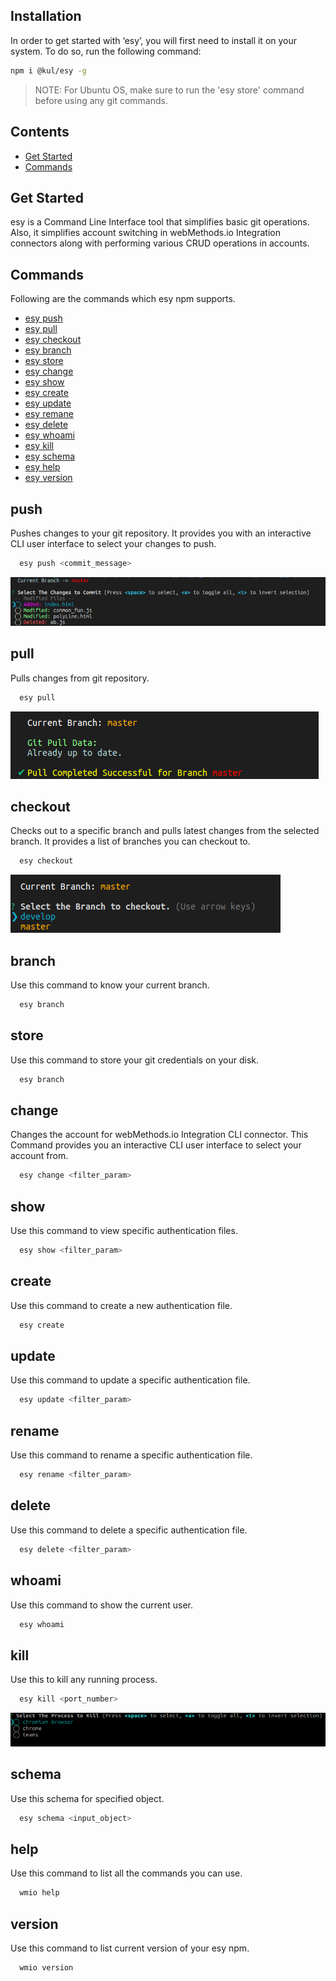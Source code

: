 ## Installation
In order to get started with ‘esy’, you will first need to install it on your system. To do so, run the following command:
``` bash
npm i @kul/esy -g
```

>NOTE: For Ubuntu OS, make sure to run the 'esy store' command before using any git commands.

## Contents
- [Get Started](#get-started)
- [Commands](#commands)
<!-- - [Guide to create a Connector](https://docs.webmethods.io/developer-guide/connector-builder) -->

## Get Started
esy is a Command Line Interface tool that simplifies basic git operations. Also, it simplifies account switching in webMethods.io Integration connectors along with performing various CRUD operations in accounts.

## Commands
Following are the commands which esy npm supports.

- [esy push](#push)
- [esy pull](#pull)
- [esy checkout](#checkout)
- [esy branch](#branch)
- [esy store](#store)
- [esy change](#change)
- [esy show](#show)
- [esy create](#create)
- [esy update](#update)
- [esy remane](#rename)
- [esy delete](#delete)
- [esy whoami](#whoami)
- [esy kill](#kill)
- [esy schema](#schema)
- [esy help](#help)
- [esy version](#version)



## push
Pushes changes to your git repository. It provides you with an interactive CLI user interface to select your changes to push.
``` bash
  esy push <commit_message>
```
![Push](Images/push.png)

## pull
Pulls changes from git repository.
``` bash
  esy pull
```
![Pull](./Images/pull.png)


## checkout
Checks out to a specific branch and pulls latest changes from the selected branch. It provides a list of branches you can checkout to.
``` bash
  esy checkout 
```
![Checkout](./Images/checkout.png?raw=true)


## branch
Use this command to know your current branch.
``` bash
  esy branch 
```

## store
Use this command to store your git credentials on your disk.
``` bash
  esy branch 
```

## change
Changes the account for webMethods.io Integration CLI connector.
This Command provides you an interactive CLI user interface to select your account from.
``` bash
  esy change <filter_param>
```

## show
Use this command to view specific authentication files.
``` bash
  esy show <filter_param>
```
## create
Use this command to create a new authentication file.
``` bash
  esy create
```
## update
Use this command to update a specific authentication file.
``` bash
  esy update <filter_param>
```

## rename
Use this command to rename a specific authentication file.
``` bash
  esy rename <filter_param>
```

## delete
Use this command to delete a specific authentication file.
``` bash
  esy delete <filter_param>
```

## whoami
Use this command to show the current user.
``` bash
  esy whoami
``` 
## kill
Use this to kill any running process.
``` bash
  esy kill <port_number>
```
![Kill](./Images/kill.png?raw=true "Kill")


## schema
Use this schema for specified object.
``` bash
  esy schema <input_object>
```

## help
Use this command to list all the commands you can use.
``` bash
  wmio help
```

## version
Use this command to list current version of your esy npm.
``` bash
  wmio version
```